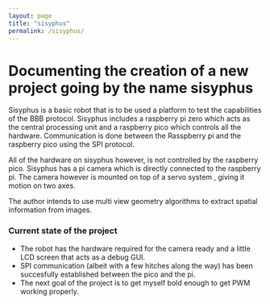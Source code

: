 ```yaml
---
layout: page
title: "sisyphus"
permalink: /sisyphus/
---
```

# Documenting the creation of a new project going by the name sisyphus 
Sisyphus is a basic robot that is to be used a platform to test the capabilities of the BBB protocol.
Sisyphus includes a raspberry pi zero which acts as the central processing unit and a raspberry pico which controls all the hardware.
Communication is done between the Rasspberry pi and the raspberry pico using the SPI protocol.

All of the hardware on sisyphus however, is not controlled by the raspberry pico. Sisyphus has a pi camera which is directly connected to the raspberry pi.
The camera however is mounted on top of a servo system , giving it motion on two axes.

The author intends to use multi view geometry algorithms to extract spatial information from images.

### Current state of the project
 - The robot has the hardware required for the camera ready and a little LCD screen that acts as a debug GUI.
 - SPI communication (albeit with a few hitches along the way) has been succesfully established between the pico and the pi.
 - The next goal of the project is to get myself bold enough to get PWM working properly.
 
